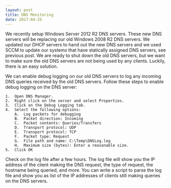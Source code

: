 ```yaml
---
layout: post
title: DNS Monitoring
date: 2017-04-25
---
```


We recently setup Windows Server 2012 R2 DNS servers.  These new DNS servers will be replacing our old Windows 2008 R2 DNS servers.  We updated our DHCP servers to hand out the new DNS servers and we used SCCM to update our systems that have statically assigned DNS servers, see previous post.  We are ready to shut down the old DNS servers, but we want to make sure the old DNS servers are not being used by any clients.  Luckily, there is an easy solution.

We can enable debug logging on our old DNS servers to log any incoming DNS queries received by the old DNS servers.  Follow these steps to enable debug logging on the DNS server:

	1.  Open DNS Manager.
	2.  Right click on the server and select Properties.
	3.  Click on the Debug Logging tab.
	4.  Select the following options:
		A.  Log packets for debugging
		B.  Packet direction: Incoming
		C.  Packet contents: Queries/Transfers
		D.  Transport protocol: UDP
		E.  Transport protocol: TCP
		F.  Packet type: Request
		G.  File path and name: C:\Temp\DNSLog.log
		H.  Maximum size (bytes): Enter a reasonable size.
	5.  Click OK

Check on the log file after a few hours.  The log file will show you the IP address of the client making the DNS request, the type of request, the hostname being queried, and more.  You can write a script to parse the log file and show you as list of the IP addresses of clients still making queries on the DNS servers.
